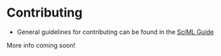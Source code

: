 # Contributing

- General guidelines for contributing can be found in the [SciML Guide](https://github.com/SciML/ColPrac)

More info coming soon!
